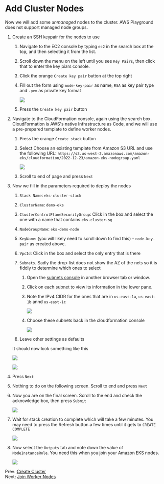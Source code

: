 # Add Cluster Nodes

Now we will add some *unmanaged* nodes to the cluster. AWS Playground does not support managed node groups.

1. Create an SSH keypair for the nodes to use
    1. Navigate to the EC2 console by typing `ec2` in the search box at the top, and then selecting it from the list.
    1. Scroll down the menu on the left until you see `Key Pairs`, then click that to enter the key piars console.
    1. Click the orange `Create key pair` button at the top right
    1. Fill out the form using `node-key-pair` as name, `RSA` as key pair type and `.pem` as private key format

        ![](../images/06-key-pair.png)

    1. Press the `Create key pair` button

1. Navigate to the CloudFormation console, again using the search box. CloudFormation is AWS's native Infrastructure as Code, and we will use a pre-prepared template to define worker nodes.
    1. Press the orange `Create stack` button
    1. Select Choose an existing template from Amazon S3 URL and use the following URL: `https://s3.us-west-2.amazonaws.com/amazon-eks/cloudformation/2022-12-23/amazon-eks-nodegroup.yaml`

        ![](../images/06-create-stack.png)

    1. Scroll to end of page and press `Next`

1. Now we fill in the parameters required to deploy the nodes
    1. `Stack Name`: `eks-cluster-stack`
    1. `ClusterName`: `demo-eks`
    1. `ClusterControlPlaneSecurityGroup`: Click in the box and select the one with a name that contains `eks-cluster-sg`
    1. `NodeGroupName`: `eks-demo-node`
    1. `KeyName`: (you will likely need to scroll down to find this) - `node-key-pair` as created above.
    1. `VpcId`: Click in the box and select the only entry that is there
    1. `Subnets`. Sadly the drop-list does not show the AZ of the nets so it is fiddly to determine which ones to select
        1. Open the [subnets console](https://us-east-1.console.aws.amazon.com/vpcconsole/home?region=us-east-1#subnets:) in another browser tab or window.
        1. Click on each subnet to view its information in the lower pane.
        1. Note the IPv4 CIDR for the ones that are in `us-east-1a`, `us-east-1b` annd `us-east-1c`

            ![](../images/06-subnets.png)

        1. Choose these subnets back in the cloudformation console

            ![](../images/06-subnets-2.png)

    1. Leave other settings as defaults

    It should now look something like this

    ![](../images/06-params-1.png)

    ![](../images/06-params-2.png)

1. Press `Next`
1. Nothing to do on the following screen. Scroll to end and press `Next`
1. Now you are on the final screen. Scroll to the end and check the acknowledge box, then press `Submit`

    ![](../images/06-iam-ack.png)

1. Wait for stack creation to complete which will take a few minutes. You may need to press the Refresh button a few times until it gets to `CREATE COMPLETE`

    ![](../images/06-stack-complete.png)

1. Now select the `Outputs` tab and note down the value of `NodeInstanceRole`. You need this when you join your Amazon EKS nodes.

    ![](../images/06-node-role.png)

Prev: [Create Cluster](./05-create-cluster.md)<br/>
Next: [Join Worker Nodes](./07-join-nodes.md)

